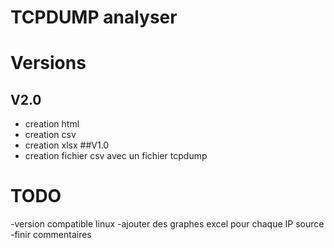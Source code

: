 # TCPDUMP analyser

# Versions
## V2.0
- creation html
- creation csv
- creation xlsx
##V1.0
- creation fichier csv avec un fichier tcpdump
# TODO
-version compatible linux
-ajouter des graphes excel pour chaque IP source
-finir commentaires
